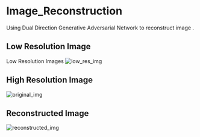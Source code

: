# Image_Reconstruction
Using Dual Direction Generative Adversarial Network to reconstruct image .

## Low Resolution Image
Low Resolution Images
![low_res_img](https://user-images.githubusercontent.com/76057253/110228739-7c41b600-7f29-11eb-9d3e-65e992fcb6e2.png)

## High Resolution Image
![original_img](https://user-images.githubusercontent.com/76057253/110228767-a5fadd00-7f29-11eb-8e03-2ffe9221be4e.png)

## Reconstructed Image
![reconstructed_img](https://user-images.githubusercontent.com/76057253/110228779-c034bb00-7f29-11eb-85e9-a0d79723c7bc.png)



